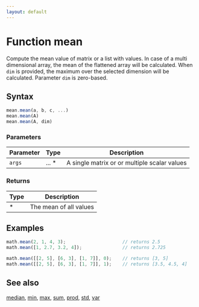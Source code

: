 ```yaml
---
layout: default
---
```


# Function mean

Compute the mean value of matrix or a list with values.
In case of a multi dimensional array, the mean of the flattened array
will be calculated. When `dim` is provided, the maximum over the selected
dimension will be calculated. Parameter `dim` is zero-based.


## Syntax

```js
mean.mean(a, b, c, ...)
mean.mean(A)
mean.mean(A, dim)
```

### Parameters

Parameter | Type | Description
--------- | ---- | -----------
`args` | ... * | A single matrix or or multiple scalar values

### Returns

Type | Description
---- | -----------
* | The mean of all values


## Examples

```js
math.mean(2, 1, 4, 3);                     // returns 2.5
math.mean([1, 2.7, 3.2, 4]);               // returns 2.725

math.mean([[2, 5], [6, 3], [1, 7]], 0);    // returns [3, 5]
math.mean([[2, 5], [6, 3], [1, 7]], 1);    // returns [3.5, 4.5, 4]
```


## See also

[median](median.html),
[min](min.html),
[max](max.html),
[sum](sum.html),
[prod](prod.html),
[std](std.html),
[var](var.html)


<!-- Note: This file is automatically generated from source code comments. Changes made in this file will be overridden. -->
